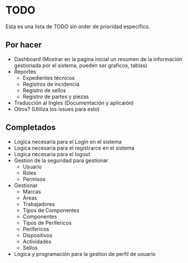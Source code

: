 # TODO

Esta es una lista de TODO sin order de prioridad específico.

## Por hacer

- Dashboard (Mostrar en la pagina inicial un resumen de la información gestionada por el sistema, pueden ser graficos, tablas)
- Reportes 
    * Expedientes técnicos
    * Registros de incidencia    
    * Registro de sellos
    * Registro de partes y piezas
- Traducción al Ingles (Documentación y aplicaión)
- Otros? (Utiliza los issues para esto)

## Completados

- Logica necesaria para el Login en el sistema
- Logica necesaria para el registrarce en el sistema
- Logica necesaria para el logout
- Gestion de la seguridad para gestionar
    * Usuario
    * Roles
    * Permisos
- Gestionar 
    * Marcas
    * Áreas
    * Trabajadores
    * Tipos de Componentes
    * Componentes
    * Tipos de Perifericos
    * Perifericos
    * Dispositivos
    * Actividades
    * Sellos
- Logica y programación para la gestion de perfil de usuario